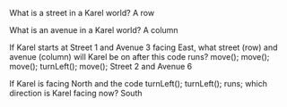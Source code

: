 What is a street in a Karel world?
A row

What is an avenue in a Karel world?
A column

If Karel starts at Street 1 and Avenue 3 facing East, what street (row) and avenue (column) will Karel be on after this code runs?
move();
move();
move();
turnLeft();
move();
Street 2 and Avenue 6

If Karel is facing North and the code
turnLeft();
turnLeft();
runs; which direction is Karel facing now?
South

